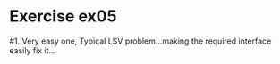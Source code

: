 # Exercise ex05

#1. Very easy one, Typical LSV problem...making the required interface easily fix it...